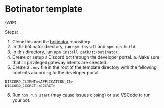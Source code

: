 # Botinator template

(WIP)

Steps:

1. Clone this and the [botinator](https://github.com/kinderhead/botinator) repository.
1. In the botinator directory, run `npm install` and `npm run build`.
1. In this directory, run `npm install path/to/botinator`.
1. Create or setup a Discord bot through the developer portal.
    a. Make sure that all privileged gateway intents are selected.
1. Create a `.env` file in the root of the template directory with the following contents according to the developer portal:
```
DISCORD_CLIENT=<APPLICATION_ID>
DISCORD_SECRET=<SECRET>
```
6. Run `npm run start` (may cause issues closing) or use VSCode to run your bot.
